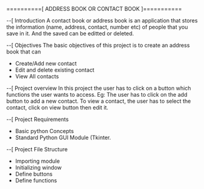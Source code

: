 ==========[ ADDRESS BOOK OR CONTACT BOOK ]===========

--[ Introduction
A contact book or address book is an application that stores the information
(name, address, contact, number etc) of people that you save in it. And the
saved can be editted or deleted.

--[ Objectives
The basic objectives of this project is to create an address book that can 
- Create/Add new contact
- Edit and delete existing contact
- View All contacts

--[ Project overview
In this project the user has to click on a button which functions the user
wants to access.
Eg: The user has to click on the add button to add a new contact. To view 
a contact, the user has to select the contact, click on view button then 
edit it.

--[ Project Requirements
* Basic python Concepts
* Standard Python GUI Module (Tkinter.

--[ Project File Structure
* Importing module
* Initializing window
* Define buttons
* Define functions
